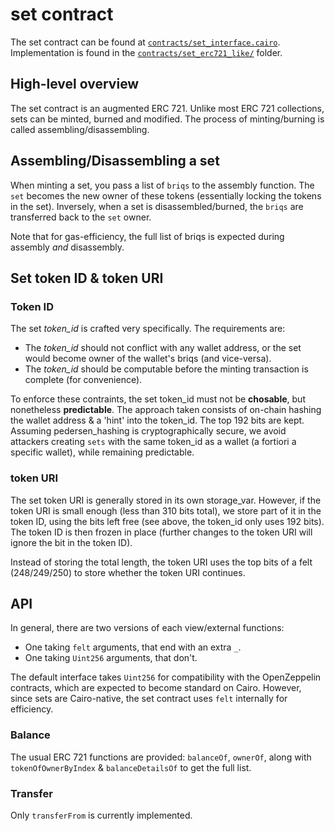 # set contract

The set contract can be found at [`contracts/set_interface.cairo`](../../contracts/set_interface.cairo).  
Implementation is found in the [`contracts/set_erc721_like/`](../../contracts/set_erc721_like/) folder.

## High-level overview

The set contract is an augmented ERC 721.
Unlike most ERC 721 collections, sets can be minted, burned and modified. The process of minting/burning is called assembling/disassembling.

## Assembling/Disassembling a set

When minting a set, you pass a list of `briqs` to the assembly function. The `set` becomes the new owner of these tokens (essentially locking the tokens in the set). Inversely, when a set is disassembled/burned, the `briqs` are transferred back to the `set` owner.

Note that for gas-efficiency, the full list of briqs is expected during assembly _and_ disassembly.

## Set token ID & token URI

### Token ID

The set *token_id* is crafted very specifically. The requirements are:
- The *token_id* should not conflict with any wallet address, or the set would become owner of the wallet's briqs (and vice-versa).
- The *token_id* should be computable before the minting transaction is complete (for convenience).

To enforce these contraints, the set token_id must not be **chosable**, but nonetheless **predictable**.
The approach taken consists of on-chain hashing the wallet address & a 'hint' into the token_id. The top 192 bits are kept.
Assuming pedersen_hashing is cryptographically secure, we avoid attackers creating `sets` with the same token_id as a wallet (a fortiori a specific wallet), while remaining predictable.

### token URI

The set token URI is generally stored in its own storage_var. However, if the token URI is small enough (less than 310 bits total), we store part of it in the token ID, using the bits left free (see above, the token_id only uses 192 bits). The token ID is then frozen in place (further changes to the token URI will ignore the bit in the token ID).

Instead of storing the total length, the token URI uses the top bits of a felt (248/249/250) to store whether the token URI continues.

## API

In general, there are two versions of each view/external functions:
- One taking `felt` arguments, that end with an extra `_`.
- One taking `Uint256` arguments, that don't.

The default interface takes `Uint256` for compatibility with the OpenZeppelin contracts, which are expected to become standard on Cairo. However, since sets are Cairo-native, the set contract uses `felt` internally for efficiency.

### Balance

The usual ERC 721 functions are provided: `balanceOf`, `ownerOf`, along with `tokenOfOwnerByIndex` & `balanceDetailsOf` to get the full list.

### Transfer

Only `transferFrom` is currently implemented.
